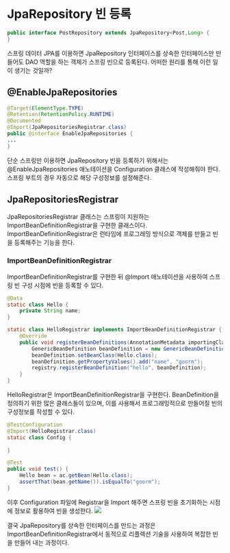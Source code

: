 # JpaRepository 빈 등록
```java
public interface PostRepository extends JpaRepository<Post,Long> {
}
```

스프링 데이터 JPA를 이용하면 JpaRepository 인터페이스를 상속한 인터페이스만 만들어도 DAO 역할을 하는 객체가 스프링 빈으로 등록된다. 어떠한 원리를 통해 이런 일이 생기는 것일까?

## @EnableJpaRepositories
```java
@Target(ElementType.TYPE)  
@Retention(RetentionPolicy.RUNTIME)  
@Documented  
@Import(JpaRepositoriesRegistrar.class)  
public @interface EnableJpaRepositories {
...
}
```
단순 스프링만 이용하면 JpaRepository 빈을 등록하기 위해서는 @EnableJpaRepositories 애노테이션을 Configuration 클래스에 작성해줘야 한다.  스프링 부트의 경우 자동으로 해당 구성정보를 설정해준다.

## JpaRepositoriesRegistrar
JpaRepositoriesRegistrar 클래스는 스프링이 지원하는 ImportBeanDefinitionRegistrar을 구현한 클래스이다. ImportBeanDefinitionRegistrar은 런타임에 프로그래밍 방식으로 객체를 만들고 빈을 등록해주는 기능을 한다.

### ImportBeanDefinitionRegistrar
ImportBeanDefinitionRegistrar를 구현한 뒤 @Import 애노테이션을 사용하여 스프링 빈 구성 시점에 빈을 등록할 수 있다.
```java
@Data  
static class Hello {  
    private String name;  
}

static class HelloRegistrar implements ImportBeanDefinitionRegistrar {  
    @Override  
    public void registerBeanDefinitions(AnnotationMetadata importingClassMetadata, BeanDefinitionRegistry registry) {  
        GenericBeanDefinition beanDefinition = new GenericBeanDefinition();  
        beanDefinition.setBeanClass(Hello.class);  
        beanDefinition.getPropertyValues().add("name", "goorm");  
        registry.registerBeanDefinition("hello", beanDefinition);  
    }  
}
```
HelloRegistrar은 ImportBeanDefinitionRegistrar을 구현한다. BeanDefinition을 정의하기 위한 많은 클래스들이 있으며, 이를 사용해서 프로그래밍적으로 만들어질 빈의 구성정보를 작성할 수 있다.
```java
@TestConfiguration  
@Import(HelloRegistrar.class)  
static class Config {  
  
}

@Test  
public void test() {  
    Hello bean = ac.getBean(Hello.class);  
    assertThat(bean.getName()).isEqualTo("goorm");  
}
```
이후 Configuration 파일에 Registrar을 Import 해주면 스프링 빈을 초기화하는 시점에 정보로 활용하여 빈을 생성한다.
![](https://i.imgur.com/461XoRV.png)

결국 JpaRepository를 상속한 인터페이스를 만드는 과정은 ImportBeanDefinitionRegistrar에서 동적으로 리플렉션 기술을 사용하여 복잡한 빈을 만들어 내는 과정이다. 